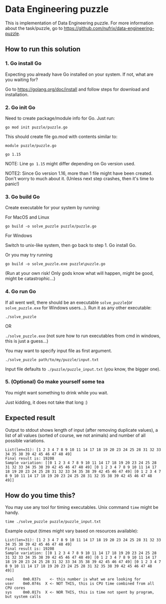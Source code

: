 # Data Engineering puzzle

This is implementation of Data Engineering puzzle. For more information about the task/puzzle, go to https://github.com/nufrix/data-engineering-puzzle.

## How to run this solution
### 1. Go install Go
Expecting you already have Go installed on your system. If not, what are you waiting for?

Go to https://golang.org/doc/install and follow steps for download and installation.

### 2. Go init Go
Need to create package/module info for Go. Just run:
```
go mod init puzzle/puzzle.go
```
This should create file go.mod with contents similar to:
```
module puzzle/puzzle.go

go 1.15
```

NOTE: Line `go 1.15` might differ depending on Go version used.

NOTE2: Since Go version 1.16, more than 1 file might have been created. Don't worry to much about it. (Unless next step crashes, then it's time to panic!)

### 3. Go build Go
Create executable for your system by running:

For MacOS and Linux
```
go build -o solve_puzzle puzzle/puzzle.go
```
For Windows

Switch to unix-like system, then go back to step 1. Go install Go.

Or you may try running
```
go build -o solve_puzzle.exe puzzle\puzzle.go
```
(Run at your own risk! Only gods know what will happen, might be good, might be catastrophic...)

### 4. Go run Go
If all went well, there should be an executable `solve_puzzle`(or `solve_puzzle.exe` for Windows users...). Run it as any other executable:

`./solve_puzzle`

OR

`./solve_puzzle.exe` (not sure how to run executables from cmd in windows, this is just a guess...)

You may want to specify input file as first argument.

`./solve_puzzle path/to/my/puzzle/input.txt`

Input file defaults to `./puzzle/puzzle_input.txt` (you know, the bigger one).

### 5. (Optional) Go make yourself some tea
You might want something to drink while you wait.

Just kidding, it does not take that long :)


## Expected result
Output to stdout shows length of input (after removing duplicate values), a list of all values (sorted of course, we not animals) and number of all possible variations.
```
List(len=31): [1 2 3 4 7 8 9 10 11 14 17 18 19 20 23 24 25 28 31 32 33 34 35 38 39 42 45 46 47 48 49]
Final result is: 19208
Sample variation: [[0 1 2 3 4 7 8 9 10 11 14 17 18 19 20 23 24 25 28 31 32 33 34 35 38 39 42 45 46 47 48 49] [0 1 2 3 4 7 8 9 10 11 14 17 18 19 20 23 24 25 28 31 32 33 34 35 38 39 42 45 46 47 49] [0 1 2 3 4 7 8 9 10 11 14 17 18 19 20 23 24 25 28 31 32 35 38 39 42 45 46 47 48 49]]
```

## How do you time this?
You may use any tool for timing executables. Unix command `time` might be handy.

`time ./solve_puzzle puzzle/puzzle_input.txt`

Example output (times might vary based on resources available):

```
List(len=31): [1 2 3 4 7 8 9 10 11 14 17 18 19 20 23 24 25 28 31 32 33 34 35 38 39 42 45 46 47 48 49]
Final result is: 19208
Sample variation: [[0 1 2 3 4 7 8 9 10 11 14 17 18 19 20 23 24 25 28 31 32 33 34 35 38 39 42 45 46 47 48 49] [0 1 2 3 4 7 8 9 10 11 14 17 18 19 20 23 24 25 28 31 32 33 34 35 38 39 42 45 46 47 49] [0 1 2 3 4 7 8 9 10 11 14 17 18 19 20 23 24 25 28 31 32 35 38 39 42 45 46 47 48 49]]

real	0m0.037s    <- this number is what we are looking for
user	0m0.074s  X <- NOT THIS, this is CPU time combined from all CPU cores
sys     0m0.017s  X <- NOR THIS, this is time not spent by program, but system calls

```
